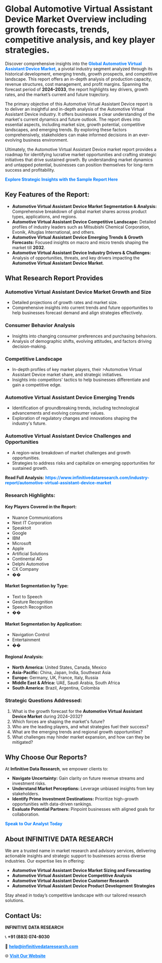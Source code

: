 <h1>Global Automotive Virtual Assistant Device Market Overview including growth forecasts, trends, competitive analysis, and key player strategies.</h1>
<p>
Discover comprehensive insights into the 
<a href="https://www.infinitivedataresearch.com/industry-report/automotive-virtual-assistant-device-market" rel="dofollow" style="color: #007BFF; text-decoration: none;"><strong>Global Automotive Virtual Assistant Device Market</strong></a>, a pivotal industry segment analyzed through its historical development, emerging trends, growth prospects, and competitive landscape. This report offers an in-depth analysis of production capacity, revenue structures, cost management, and profit margins. Spanning the forecast period of <strong>2024–2033</strong>, the report highlights key drivers, growth rates, and the market’s current and future trajectory.
</p>
<p>
The primary objective of this Automotive Virtual Assistant Device report is to deliver an insightful and in-depth analysis of the Automotive Virtual Assistant Device industry. It offers businesses a clear understanding of the market's current dynamics and future outlook. The report dives into essential aspects, including market size, growth potential, competitive landscapes, and emerging trends. By exploring these factors comprehensively, stakeholders can make informed decisions in an ever-evolving business environment.
</p>
<p>
Ultimately, the Automotive Virtual Assistant Device market report provides a roadmap for identifying lucrative market opportunities and crafting strategic initiatives that drive sustained growth. By understanding market dynamics and untapped potential, businesses can position themselves for long-term success and profitability.
</p>
<p>
<a href="https://www.infinitivedataresearch.com/request-sample/reportId=108722" style="color: #007BFF; text-decoration: none;"><strong>Explore Strategic Insights with the Sample Report Here</strong></a>
</p>

<h2>Key Features of the Report:</h2>
<ul>
<li><strong>Automotive Virtual Assistant Device Market Segmentation & Analysis:</strong> Comprehensive breakdown of global market shares across product types, applications, and regions.</li>
<li><strong>Automotive Virtual Assistant Device Competitive Landscape:</strong> Detailed profiles of industry leaders such as Mitsubishi Chemical Corporation, Evonik, Altuglas International, and others.</li>
<li><strong>Automotive Virtual Assistant Device Emerging Trends & Growth Forecasts:</strong> Focused insights on macro and micro trends shaping the market till <strong>2032</strong>.</li>
<li><strong>Automotive Virtual Assistant Device Industry Drivers & Challenges:</strong> Analysis of opportunities, threats, and key drivers impacting the <strong>Automotive Virtual Assistant Device Market</strong>.</li>
</ul>

<h2>What Research Report Provides</h2>
<h3>Automotive Virtual Assistant Device Market Growth and Size</h3>
<ul>
<li>Detailed projections of growth rates and market size.</li>
<li>Comprehensive insights into current trends and future opportunities to help businesses forecast demand and align strategies effectively.</li>
</ul>

<h3>Consumer Behavior Analysis</h3>
<ul>
<li>Insights into changing consumer preferences and purchasing behaviors.</li>
<li>Analysis of demographic shifts, evolving attitudes, and factors driving decision-making.</li>
</ul>

<h3>Competitive Landscape</h3>
<ul>
<li>In-depth profiles of key market players, their >Automotive Virtual Assistant Device market share, and strategic initiatives.</li>
<li>Insights into competitors' tactics to help businesses differentiate and gain a competitive edge.</li>
</ul>

<h3>Automotive Virtual Assistant Device Emerging Trends</h3>
<ul>
<li>Identification of groundbreaking trends, including technological advancements and evolving consumer values.</li>
<li>Exploration of regulatory changes and innovations shaping the industry's future.</li>
</ul>

<h3>Automotive Virtual Assistant Device Challenges and Opportunities</h3>
<ul>
<li>A region-wise breakdown of market challenges and growth opportunities.</li>
<li>Strategies to address risks and capitalize on emerging opportunities for sustained growth.</li>
</ul>
<p><strong>Read Full Analysis:</strong> <a href="https://www.infinitivedataresearch.com/industry-report/automotive-virtual-assistant-device-market" rel="dofollow" style="color: #007BFF; text-decoration: none;"><strong>https://www.infinitivedataresearch.com/industry-report/automotive-virtual-assistant-device-market</strong></a></p>
<h3>Research Highlights:</h3>
<h4>Key Players Covered in the Report:</h4>
<ul><li>Nuance Communications</li><li>Next IT Corporation</li><li>Speaktoit</li><li>Google</li><li>IBM</li><li>Microsoft</li><li>Apple</li><li>Artificial Solutions</li><li>Continental AG</li><li>Delphi Automotive</li><li>CX Company</li><li>��</li></ul>
<h4>Market Segmentation by Type:</h4>
<ul><li>Text to Speech</li><li>Gesture Recognition</li><li>Speech Recognition</li><li>��</li></ul>
<h4>Market Segmentation by Application:</h4>
<ul><li>Navigation Control</li><li>Entertainment</li><li>��</li></ul>

<h4>Regional Analysis:</h4>
<ul>
<li><strong>North America:</strong> United States, Canada, Mexico</li>
<li><strong>Asia-Pacific:</strong> China, Japan, India, Southeast Asia</li>
<li><strong>Europe:</strong> Germany, UK, France, Italy, Russia</li>
<li><strong>Middle East & Africa:</strong> UAE, Saudi Arabia, South Africa</li>
<li><strong>South America:</strong> Brazil, Argentina, Colombia</li>
</ul>

<h3>Strategic Questions Addressed:</h3>
<ol>
<li>What is the growth forecast for the <strong>Automotive Virtual Assistant Device Market</strong> during 2024–2032?</li>
<li>Which forces are shaping the market's future?</li>
<li>Who are the leading players, and what strategies fuel their success?</li>
<li>What are the emerging trends and regional growth opportunities?</li>
<li>What challenges may hinder market expansion, and how can they be mitigated?</li>
</ol>

<h2>Why Choose Our Reports?</h2>
<p>At <strong>Infinitive Data Research</strong>, we empower clients to:</p>
<ul>
<li><strong>Navigate Uncertainty:</strong> Gain clarity on future revenue streams and investment risks.</li>
<li><strong>Understand Market Perceptions:</strong> Leverage unbiased insights from key stakeholders.</li>
<li><strong>Identify Prime Investment Destinations:</strong> Prioritize high-growth opportunities with data-driven rankings.</li>
<li><strong>Evaluate Potential Partners:</strong> Pinpoint businesses with aligned goals for collaboration.</li>
</ul>
<p><a href="https://www.infinitivedataresearch.com/industry-report/automotive-virtual-assistant-device-market" rel="dofollow" style="color: #007BFF; text-decoration: none;"><strong>Speak to Our Analyst Today</strong></a></p>

<h2>About INFINITIVE DATA RESEARCH</h2>
<p>We are a trusted name in market research and advisory services, delivering actionable insights and strategic support to businesses across diverse industries. Our expertise lies in offering:</p>
<ul>
<li><strong>Automotive Virtual Assistant Device Market Sizing and Forecasting</strong></li>
<li><strong>Automotive Virtual Assistant Device Competitive Analysis</strong></li>
<li><strong>Automotive Virtual Assistant Device Customer Research</strong></li>
<li><strong>Automotive Virtual Assistant Device Product Development Strategies</strong></li>
</ul>
<p>Stay ahead in today’s competitive landscape with our tailored research solutions.</p>

<h2>Contact Us:</h2>
<p><strong>INFINITIVE DATA RESEARCH</strong></p>
<p>📞 <strong>+91 (883) 074-8030</strong></p>
<p>📧 <strong><a href="mailto:help@infinitivedataresearch.com" style="color: #007BFF;">help@infinitivedataresearch.com</a></strong></p>
<p>🌐 <strong><a href="https://www.infinitivedataresearch.com" rel="dofollow" style="color: #007BFF;">Visit Our Website</a></strong></p>